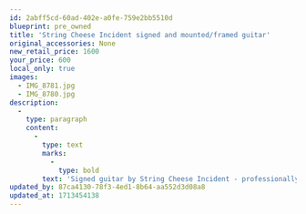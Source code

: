 ```yaml
---
id: 2abff5cd-60ad-402e-a0fe-759e2bb5510d
blueprint: pre_owned
title: 'String Cheese Incident signed and mounted/framed guitar'
original_accessories: None
new_retail_price: 1600
your_price: 600
local_only: true
images:
  - IMG_8781.jpg
  - IMG_8780.jpg
description:
  -
    type: paragraph
    content:
      -
        type: text
        marks:
          -
            type: bold
        text: 'Signed guitar by String Cheese Incident - professionally mounted and framed.'
updated_by: 87ca4130-78f3-4ed1-8b64-aa552d3d08a8
updated_at: 1713454138
---
```

